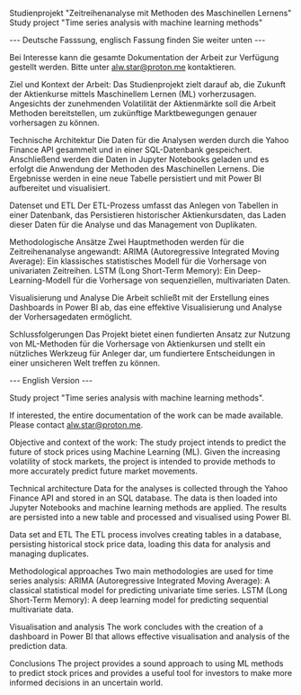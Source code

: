 Studienprojekt "Zeitreihenanalyse mit Methoden des Maschinellen Lernens"
Study project "Time series analysis with machine learning methods"

--- Deutsche Fasssung, englisch Fassung finden Sie weiter unten ---

Bei Interesse kann die gesamte Dokumentation der Arbeit zur Verfügung gestellt werden. Bitte unter alw.star@proton.me kontaktieren.

Ziel und Kontext der Arbeit:
Das Studienprojekt zielt darauf ab, die Zukunft der Aktienkurse mittels Maschinellem Lernen (ML) vorherzusagen. Angesichts der zunehmenden Volatilität der Aktienmärkte soll die Arbeit Methoden bereitstellen, um zukünftige Marktbewegungen genauer vorhersagen zu können.

Technische Architektur
Die Daten für die Analysen werden durch die Yahoo Finance API gesammelt und in einer SQL-Datenbank gespeichert. Anschließend werden die Daten in Jupyter Notebooks geladen und es erfolgt die Anwendung der Methoden des Maschinellen Lernens. Die Ergebnisse werden in eine neue Tabelle persistiert und mit Power BI aufbereitet und visualisiert.

Datenset und ETL
Der ETL-Prozess umfasst das Anlegen von Tabellen in einer Datenbank, das Persistieren historischer Aktienkursdaten, das Laden dieser Daten für die Analyse und das Management von Duplikaten.

Methodologische Ansätze
Zwei Hauptmethoden werden für die Zeitreihenanalyse angewandt:
    ARIMA (Autoregressive Integrated Moving Average): Ein klassisches statistisches Modell für die Vorhersage von univariaten Zeitreihen.
    LSTM (Long Short-Term Memory): Ein Deep-Learning-Modell für die Vorhersage von sequenziellen, multivariaten Daten.

Visualisierung und Analyse
Die Arbeit schließt mit der Erstellung eines Dashboards in Power BI ab, das eine effektive Visualisierung und Analyse der Vorhersagedaten ermöglicht.

Schlussfolgerungen
Das Projekt bietet einen fundierten Ansatz zur Nutzung von ML-Methoden für die Vorhersage von Aktienkursen und stellt ein nützliches Werkzeug für Anleger dar, um fundiertere Entscheidungen in einer unsicheren Welt treffen zu können.


--- English Version ---

Study project "Time series analysis with machine learning methods".

If interested, the entire documentation of the work can be made available. Please contact alw.star@proton.me.

Objective and context of the work:
The study project intends to predict the future of stock prices using Machine Learning (ML). Given the increasing volatility of stock markets, the project is intended to provide methods to more accurately predict future market movements.

Technical architecture
Data for the analyses is collected through the Yahoo Finance API and stored in an SQL database. The data is then loaded into Jupyter Notebooks and machine learning methods are applied. The results are persisted into a new table and processed and visualised using Power BI.

Data set and ETL
The ETL process involves creating tables in a database, persisting historical stock price data, loading this data for analysis and managing duplicates.

Methodological approaches
Two main methodologies are used for time series analysis:
    ARIMA (Autoregressive Integrated Moving Average): A classical statistical model for predicting univariate time series.
    LSTM (Long Short-Term Memory): A deep learning model for predicting sequential multivariate data.

Visualisation and analysis
The work concludes with the creation of a dashboard in Power BI that allows effective visualisation and analysis of the prediction data.

Conclusions
The project provides a sound approach to using ML methods to predict stock prices and provides a useful tool for investors to make more informed decisions in an uncertain world.